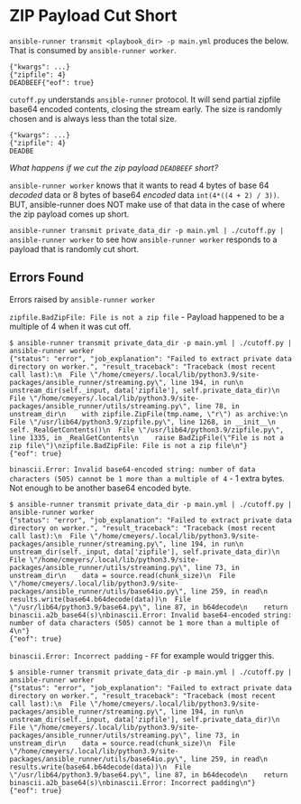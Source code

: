 # ZIP Payload Cut Short

`ansible-runner transmit <playbook_dir> -p main.yml` produces the below. That is consumed by `ansible-runner worker`.
```
{"kwargs": ...}
{"zipfile": 4}
DEADBEEF{"eof": true}
```


`cutoff.py` understands `ansible-runner` protocol. It will send partial zipfile base64 encoded contents, closing the stream early. The size is randomly chosen and is always less than the total size.
```
{"kwargs": ...}
{"zipfile": 4}
DEADBE
```


_What happens if we cut the zip payload `DEADBEEF` short?_

`ansible-runner worker` knows that it wants to read 4 bytes of base 64 _decoded_ data or 8 bytes of base64 _encoded_ data `int(4*((4 + 2) / 3))`. BUT, ansible-runner does NOT make use of that data in the case of where the zip payload comes up short.

`ansible-runner transmit private_data_dir -p main.yml | ./cutoff.py | ansible-runner worker` to see how `ansible-runner worker` responds to a payload that is randomly cut short.

## Errors Found

Errors raised by `ansible-runner worker`

`zipfile.BadZipFile: File is not a zip file` - Payload happened to be a multiple of 4 when it was cut off.

```
$ ansible-runner transmit private_data_dir -p main.yml | ./cutoff.py | ansible-runner worker
{"status": "error", "job_explanation": "Failed to extract private data directory on worker.", "result_traceback": "Traceback (most recent call last):\n  File \"/home/cmeyers/.local/lib/python3.9/site-packages/ansible_runner/streaming.py\", line 194, in run\n    unstream_dir(self._input, data['zipfile'], self.private_data_dir)\n  File \"/home/cmeyers/.local/lib/python3.9/site-packages/ansible_runner/utils/streaming.py\", line 78, in unstream_dir\n    with zipfile.ZipFile(tmp.name, \"r\") as archive:\n  File \"/usr/lib64/python3.9/zipfile.py\", line 1268, in __init__\n    self._RealGetContents()\n  File \"/usr/lib64/python3.9/zipfile.py\", line 1335, in _RealGetContents\n    raise BadZipFile(\"File is not a zip file\")\nzipfile.BadZipFile: File is not a zip file\n"}
{"eof": true}
```

`binascii.Error: Invalid base64-encoded string: number of data characters (505) cannot be 1 more than a multiple of 4` - 1 extra bytes. Not enough to be another base64 encoded byte.

```
$ ansible-runner transmit private_data_dir -p main.yml | ./cutoff.py | ansible-runner worker
{"status": "error", "job_explanation": "Failed to extract private data directory on worker.", "result_traceback": "Traceback (most recent call last):\n  File \"/home/cmeyers/.local/lib/python3.9/site-packages/ansible_runner/streaming.py\", line 194, in run\n    unstream_dir(self._input, data['zipfile'], self.private_data_dir)\n  File \"/home/cmeyers/.local/lib/python3.9/site-packages/ansible_runner/utils/streaming.py\", line 73, in unstream_dir\n    data = source.read(chunk_size)\n  File \"/home/cmeyers/.local/lib/python3.9/site-packages/ansible_runner/utils/base64io.py\", line 259, in read\n    results.write(base64.b64decode(data))\n  File \"/usr/lib64/python3.9/base64.py\", line 87, in b64decode\n    return binascii.a2b_base64(s)\nbinascii.Error: Invalid base64-encoded string: number of data characters (505) cannot be 1 more than a multiple of 4\n"}
{"eof": true}
```

`binascii.Error: Incorrect padding` - `FF` for example would trigger this.

```
$ ansible-runner transmit private_data_dir -p main.yml | ./cutoff.py | ansible-runner worker
{"status": "error", "job_explanation": "Failed to extract private data directory on worker.", "result_traceback": "Traceback (most recent call last):\n  File \"/home/cmeyers/.local/lib/python3.9/site-packages/ansible_runner/streaming.py\", line 194, in run\n    unstream_dir(self._input, data['zipfile'], self.private_data_dir)\n  File \"/home/cmeyers/.local/lib/python3.9/site-packages/ansible_runner/utils/streaming.py\", line 73, in unstream_dir\n    data = source.read(chunk_size)\n  File \"/home/cmeyers/.local/lib/python3.9/site-packages/ansible_runner/utils/base64io.py\", line 259, in read\n    results.write(base64.b64decode(data))\n  File \"/usr/lib64/python3.9/base64.py\", line 87, in b64decode\n    return binascii.a2b_base64(s)\nbinascii.Error: Incorrect padding\n"}
{"eof": true}
```
